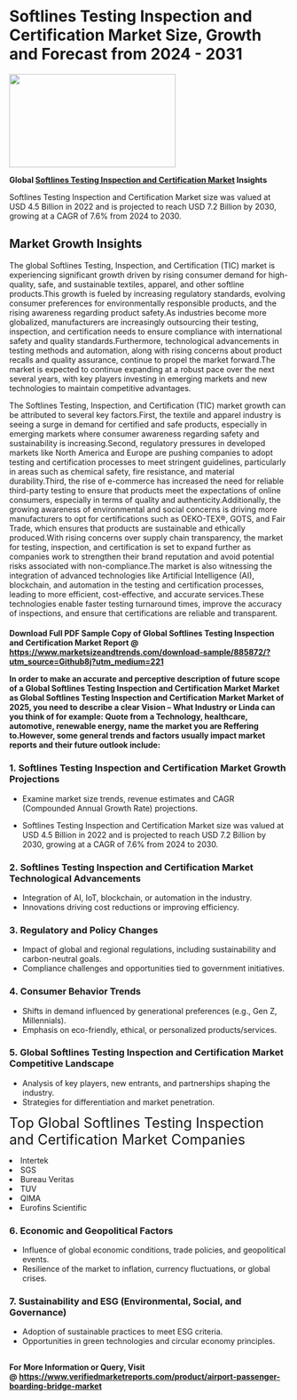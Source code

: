 <H1>Softlines Testing Inspection and Certification Market Size, Growth and Forecast from 2024 - 2031</H1><img class="aligncenter size-medium wp-image-584254" src="https://thirdeyenews.in/wp-content/uploads/2024/09/Global-Market-Research-300x168.jpeg" alt="" width="300" height="168" /><p><strong>Global&nbsp;<a href="https://www.marketsizeandtrends.com/download-sample/885872/?utm_source=Github8j?utm_medium=221">Softlines Testing Inspection and Certification Market</a> Insights</strong></p><p>Softlines Testing Inspection and Certification Market size was valued at USD 4.5 Billion in 2022 and is projected to reach USD 7.2 Billion by 2030, growing at a CAGR of 7.6% from 2024 to 2030.</p><p><h2>Market Growth Insights</h2> <p>The global Softlines Testing, Inspection, and Certification (TIC) market is experiencing significant growth driven by rising consumer demand for high-quality, safe, and sustainable textiles, apparel, and other softline products.This growth is fueled by increasing regulatory standards, evolving consumer preferences for environmentally responsible products, and the rising awareness regarding product safety.As industries become more globalized, manufacturers are increasingly outsourcing their testing, inspection, and certification needs to ensure compliance with international safety and quality standards.Furthermore, technological advancements in testing methods and automation, along with rising concerns about product recalls and quality assurance, continue to propel the market forward.The market is expected to continue expanding at a robust pace over the next several years, with key players investing in emerging markets and new technologies to maintain competitive advantages.</p> <p>The Softlines Testing, Inspection, and Certification (TIC) market growth can be attributed to several key factors.First, the textile and apparel industry is seeing a surge in demand for certified and safe products, especially in emerging markets where consumer awareness regarding safety and sustainability is increasing.Second, regulatory pressures in developed markets like North America and Europe are pushing companies to adopt testing and certification processes to meet stringent guidelines, particularly in areas such as chemical safety, fire resistance, and material durability.Third, the rise of e-commerce has increased the need for reliable third-party testing to ensure that products meet the expectations of online consumers, especially in terms of quality and authenticity.Additionally, the growing awareness of environmental and social concerns is driving more manufacturers to opt for certifications such as OEKO-TEX®, GOTS, and Fair Trade, which ensures that products are sustainable and ethically produced.With rising concerns over supply chain transparency, the market for testing, inspection, and certification is set to expand further as companies work to strengthen their brand reputation and avoid potential risks associated with non-compliance.The market is also witnessing the integration of advanced technologies like Artificial Intelligence (AI), blockchain, and automation in the testing and certification processes, leading to more efficient, cost-effective, and accurate services.These technologies enable faster testing turnaround times, improve the accuracy of inspections, and ensure that certifications are reliable and transparent.<h4></p><p><span class=""><strong>Download Full PDF Sample Copy of Global Softlines Testing Inspection and Certification Market Report</strong> @ <a href="https://www.marketsizeandtrends.com/download-sample/885872/?utm_source=Github8j?utm_medium=221" target="_blank">https://www.marketsizeandtrends.com/download-sample/885872/?utm_source=Github8j?utm_medium=221</a></span></p><p>In order to make an accurate and perceptive description of future scope of a Global&nbsp;Softlines Testing Inspection and Certification Market Market as Global&nbsp;Softlines Testing Inspection and Certification Market Market of 2025, you need to describe a clear Vision &ndash; What Industry or Linda can you think of for example: Quote from a Technology, healthcare, automotive, renewable energy, name the market you are Reffering to.However, some general trends and factors usually impact market reports and their future outlook include:</p><h3>1.&nbsp;<strong>Softlines Testing Inspection and Certification Market Growth Projections</strong></h3><ul><li>Examine market size trends, revenue estimates and CAGR (Compounded Annual Growth Rate) projections.</li><li><p>Softlines Testing Inspection and Certification Market size was valued at USD 4.5 Billion in 2022 and is projected to reach USD 7.2 Billion by 2030, growing at a CAGR of 7.6% from 2024 to 2030.</p></li></ul><h3>2.&nbsp;<strong>Softlines Testing Inspection and Certification Market Technological Advancements</strong></h3><ul><li>Integration of AI, IoT, blockchain, or automation in the industry.</li><li>Innovations driving cost reductions or improving efficiency.</li></ul><h3>3.&nbsp;<strong>Regulatory and Policy Changes</strong></h3><ul><li>Impact of global and regional regulations, including sustainability and carbon-neutral goals.</li><li>Compliance challenges and opportunities tied to government initiatives.</li></ul><h3>4.&nbsp;<strong>Consumer Behavior Trends</strong></h3><ul><li>Shifts in demand influenced by generational preferences (e.g., Gen Z, Millennials).</li><li>Emphasis on eco-friendly, ethical, or personalized products/services.</li></ul><h3>5.&nbsp;<strong>Global Softlines Testing Inspection and Certification Market Competitive Landscape</strong></h3><ul><li>Analysis of key players, new entrants, and partnerships shaping the industry.</li><li>Strategies for differentiation and market penetration.</li></ul><p data-pm-slice="1 1 []"><span style="color: inherit; font-family: inherit; font-size: 25px;">Top Global Softlines Testing Inspection and Certification Market Companies</span></p><div class="" data-test-id=""><p><li>Intertek</li><li> SGS</li><li> Bureau Veritas</li><li> TUV</li><li> QIMA</li><li> Eurofins Scientific</li></p></div><h3>6.&nbsp;<strong>Economic and Geopolitical Factors</strong></h3><ul><li>Influence of global economic conditions, trade policies, and geopolitical events.</li><li>Resilience of the market to inflation, currency fluctuations, or global crises.</li></ul><h3>7.&nbsp;<strong>Sustainability and ESG (Environmental, Social, and Governance)</strong></h3><ul><li>Adoption of sustainable practices to meet ESG criteria.</li><li>Opportunities in green technologies and circular economy principles.</li></ul><h2><strong style="font-size: 14px;">For More Information or Query, Visit @&nbsp;</strong><a style="background-color: #ffffff; font-size: 14px;" href="https://www.marketsizeandtrends.com/report/softlines-testing-inspection-and-certification-market/" target="_blank">https://www.verifiedmarketreports.com/product/airport-passenger-boarding-bridge-market</a></h2>